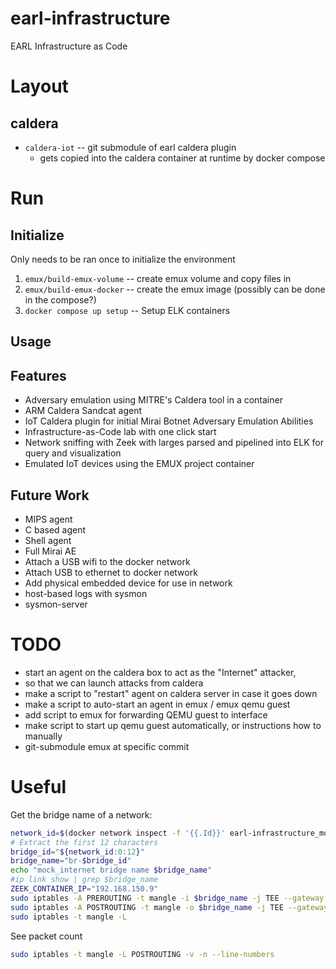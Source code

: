 # earl-infrastructure
EARL Infrastructure as Code

# Layout
## caldera
- `caldera-iot` -- git submodule of earl caldera plugin
  - gets copied into the caldera container at runtime by docker compose

# Run

## Initialize
Only needs to be ran once to initialize the environment

1) `emux/build-emux-volume` -- create emux volume and copy files in
2) `emux/build-emux-docker` -- create the emux image (possibly can be done in the compose?)
3) `docker compose up setup` -- Setup ELK containers

## Usage


## Features
- Adversary emulation using MITRE's Caldera tool in a container
- ARM Caldera Sandcat agent
- IoT Caldera plugin for initial Mirai Botnet Adversary Emulation Abilities
- Infrastructure-as-Code lab with one click start
- Network sniffing with Zeek with larges parsed and pipelined into ELK for query and visualization
- Emulated IoT devices using the EMUX project container

## Future Work
- MIPS agent
- C based agent
- Shell agent
- Full Mirai AE
- Attach a USB wifi to the docker network
- Attach USB to ethernet to docker network
- Add physical embedded device for use in network
- host-based logs with sysmon
- sysmon-server

# TODO
- start an agent on the caldera box to act as the "Internet" attacker, 
- so that we can launch attacks from caldera
- make a script to "restart" agent on caldera server in case it goes down
- make a script to auto-start an agent in emux / emux qemu guest
- add script to emux for forwarding QEMU guest to interface
- make script to start up qemu guest automatically, or instructions how to manually
- git-submodule emux at specific commit


# Useful

Get the bridge name of a network:
```bash
network_id=$(docker network inspect -f '{{.Id}}' earl-infrastructure_mock_internet)
# Extract the first 12 characters
bridge_id="${network_id:0:12}"
bridge_name="br-$bridge_id"
echo "mock_internet bridge name $bridge_name"
#ip link show | grep $bridge_name
ZEEK_CONTAINER_IP="192.168.150.9"
sudo iptables -A PREROUTING -t mangle -i $bridge_name -j TEE --gateway $ZEEK_CONTAINER_IP
sudo iptables -A POSTROUTING -t mangle -o $bridge_name -j TEE --gateway $ZEEK_CONTAINER_IP
sudo iptables -t mangle -L
```

See packet count
```bash
sudo iptables -t mangle -L POSTROUTING -v -n --line-numbers
```
